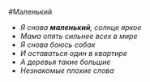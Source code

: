 #Маленький

* *Я снова **маленький**, солнце яркое*
* _Мама опять сильнее всех в мире_
* _Я снова боюсь собак_
* _И оставаться один в квартире_
* *А деревья такие большие*
* *Незнакомые плохие слова*
